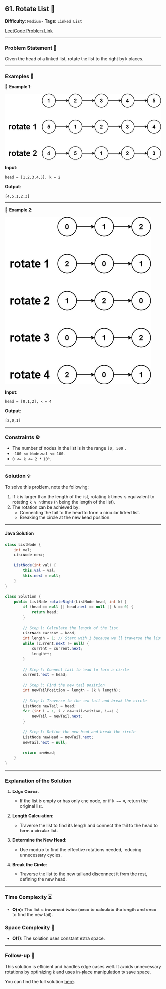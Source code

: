 ## 61. Rotate List 🔄

**Difficulty**: `Medium` - **Tags**: `Linked List`

[LeetCode Problem Link](https://leetcode.com/problems/rotate-list/)

---

### Problem Statement 📜

Given the head of a linked list, rotate the list to the right by `k` places.

---

### Examples 🌟

🔹 **Example 1**:

![](rotate1.jpg)

**Input**:

```plaintext
head = [1,2,3,4,5], k = 2
```

**Output**:

```plaintext
[4,5,1,2,3]
```

---

🔹 **Example 2**:

![](roate2.jpg)

**Input**:

```plaintext
head = [0,1,2], k = 4
```

**Output**:

```plaintext
[2,0,1]
```

---

### Constraints ⚙️

- The number of nodes in the list is in the range `[0, 500]`.
- `-100 <= Node.val <= 100`.
- `0 <= k <= 2 * 10⁹`.

---

### Solution 💡

To solve this problem, note the following:
1. If `k` is larger than the length of the list, rotating `k` times is equivalent to rotating `k % n` times (`n` being the length of the list).
2. The rotation can be achieved by:
   - Connecting the tail to the head to form a circular linked list.
   - Breaking the circle at the new head position.

---

#### Java Solution

```java
class ListNode {
    int val;
    ListNode next;

    ListNode(int val) {
        this.val = val;
        this.next = null;
    }
}

class Solution {
    public ListNode rotateRight(ListNode head, int k) {
        if (head == null || head.next == null || k == 0) {
            return head;
        }

        // Step 1: Calculate the length of the list
        ListNode current = head;
        int length = 1; // Start with 1 because we'll traverse the list
        while (current.next != null) {
            current = current.next;
            length++;
        }

        // Step 2: Connect tail to head to form a circle
        current.next = head;

        // Step 3: Find the new tail position
        int newTailPosition = length - (k % length);

        // Step 4: Traverse to the new tail and break the circle
        ListNode newTail = head;
        for (int i = 1; i < newTailPosition; i++) {
            newTail = newTail.next;
        }

        // Step 5: Define the new head and break the circle
        ListNode newHead = newTail.next;
        newTail.next = null;

        return newHead;
    }
}
```

---

### Explanation of the Solution

1. **Edge Cases**:
   - If the list is empty or has only one node, or if `k == 0`, return the original list.

2. **Length Calculation**:
   - Traverse the list to find its length and connect the tail to the head to form a circular list.

3. **Determine the New Head**:
   - Use modulo to find the effective rotations needed, reducing unnecessary cycles.

4. **Break the Circle**:
   - Traverse the list to the new tail and disconnect it from the rest, defining the new head.

---

### Time Complexity ⏳

- **O(n)**: The list is traversed twice (once to calculate the length and once to find the new tail).

### Space Complexity 💾

- **O(1)**: The solution uses constant extra space.

---

### Follow-up 🧐

This solution is efficient and handles edge cases well. It avoids unnecessary rotations by optimizing `k` and uses in-place manipulation to save space.

You can find the full solution [here](Solution.java).